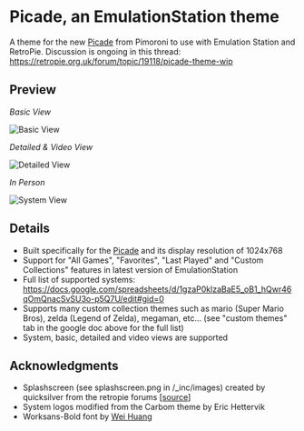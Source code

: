 # Picade, an EmulationStation theme
A theme for the new [Picade](https://shop.pimoroni.com/products/picade) from Pimoroni to use with Emulation Station and RetroPie.  Discussion is ongoing in this thread: https://retropie.org.uk/forum/topic/19118/picade-theme-wip

## Preview

*Basic View*

![Basic View](https://i.imgur.com/AtrZn5kl.png)

*Detailed & Video View*

![Detailed View](https://i.imgur.com/44ImH5ul.png)

*In Person*

![System View](https://i.imgur.com/5UMG9ztm.jpg)

## Details

- Built specifically for the [Picade](https://shop.pimoroni.com/products/picade) and its display resolution of 1024x768
- Support for "All Games", "Favorites", "Last Played" and "Custom Collections" features in latest version of EmulationStation
- Full list of supported systems: https://docs.google.com/spreadsheets/d/1gzaP0klzaBaE5_oB1_hQwr46qOmQnacSvSU3o-p5Q7U/edit#gid=0
- Supports many custom collection themes such as mario (Super Mario Bros), zelda (Legend of Zelda), megaman, etc... (see "custom themes" tab in the google doc above for the full list) 
- System, basic, detailed and video views are supported

## Acknowledgments

- Splashscreen (see splashscreen.png in /\_inc/images) created by quicksilver from the retropie forums [[source](https://retropie.org.uk/forum/post/175052)]
- System logos modified from the Carbom theme by Eric Hettervik
- Worksans-Bold font by [Wei Huang](https://fonts.google.com/specimen/Work+Sans)